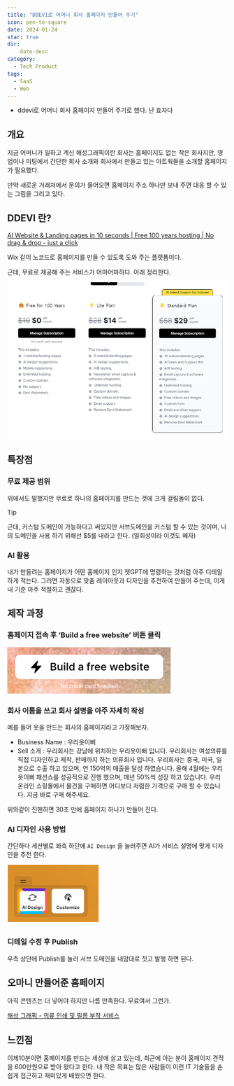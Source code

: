 ```yaml
---
title: "DDEVI로 어머니 회사 홈페이지 만들어 주기"
icon: pen-to-square
date: 2024-01-24
star: true
dir:
    date-desc
category:
  - Tech Product
tags:
  - SaaS
  - Web
---
```

- ddevi로 어머니 회사 홈페이지 만들어 주기로 했다. 난 효자다
<!-- more -->


## 개요

지금 어머니가 일하고 계신 해성그래픽이란 회사는 홈페이지도 없는 작은 회사지만, 영업이나 미팅에서 간단한 회사 소개와 회사에서 만들고 있는 아트웍들을 소개할 홈페이지가 필요했다. 

만약 새로운 거래처에서 문의가 들어오면 홈페이지 주소 하나만 보내 주면 대응 할 수 있는 그림을 그리고 있다. 

## DDEVI 란?

[AI Website & Landing pages in 10 seconds | Free 100 years hosting | No drag & drop - just a click](https://website.ddevi.com/)

Wix 같이 노코드로 홈페이지를 만들 수 있도록 도와 주는 플랫폼이다. 

근데, 무료로 제공해 주는 서비스가 어마어마하다. 아래 정리한다. 

![Untitled](image/Untitled39jf39fj3f.png)

## 특장점

### 무료 제공 범위

위에서도 말했지만 무료로 하나의 홈페이지를 만드는 것에 크게 걸림돌이 없다. 

>[!tip]
>근데, 커스텀 도메인이 가능하다고 써있지만 서브도메인을 커스텀 할 수 있는 것이며, 나의 도메인을 사용 하기 위해선 $5를 내라고 한다. (일회성이라 이것도 혜자)

### AI 활용

내가 만들려는 홈페이지가 어떤 홈페이지 인지 챗GPT에 명령하는 것처럼 아주 디테일하게 적는다. 그러면 자동으로 맞춤 레이아웃과 디자인을 추천하여 만들어 주는데, 이게 내 기준 아주 적절하고 괜찮다.

## 제작 과정

### 홈페이지 접속 후 ‘Build a free website’ 버튼 클릭

![Untitled](image/Untitled9jf9dfjf-df9djf.png)

### 회사 이름을 쓰고 회사 설명을 아주 자세히 작성

예를 들어 옷을 만드는 회사의 홈페이지라고 가정해보자.

- Business Name : 우리옷이뻐
- Sell 소개 : 우리회사는 강남에 위치하는 우리옷이뻐 입니다. 우리회사는 여성의류를 직접 디자인하고 제작, 판매까지 하는 의류회사 입니다. 우리회사는 중국, 미국, 일본으로 수출 하고 있으며, 연 150억의 매출을 달성 하였습니다. 올해 4월에는 우리옷이뻐 패션쇼를 성공적으로 진행 했으며, 매년 50%씩 성장 하고 있습니다. 우리 온라인 쇼핑몰에서 물건을 구매하면 어디보다 저렴한 가격으로 구매 할 수 있습니다. 지금 바로 구매 해주세요.

위와같이 진핸하면 30초 만에 홈페이지 하나가 만들어 진다.

### AI 디자인 사용 방법

간단하다 세션별로 좌측 하단에 `AI Design` 을 눌러주면 AI가 서비스 설명에 맞게 디자인을 추천 한다. 

![Untitled](image/DDEVI-dfdfdfUntitled.png)

### 디테일 수정 후 Publish

우측 상단에 Publish를 눌러 서브 도메인을 내맘대로 짓고 발행 하면 된다. 

## 오마니 만들어준 홈페이지

아직 콘텐츠는 더 넣어야 하지만 나름 만족한다. 무료여서 그런가.

[해성 그래픽 - 의류 인쇄 및 필름 부착 서비스](https://haesung.pages.dev/)

## 느낀점

이제10분이면 홈페이지를 만드는 세상에 살고 있는데, 최근에 아는 분이 홈페이지 견적을 600만원으로 받아 왔다고 한다. 내 작은 목표는 많은 사람들이 이런 IT 기술들을 손쉽게 접근하고 재미있게 배웠으면 한다.